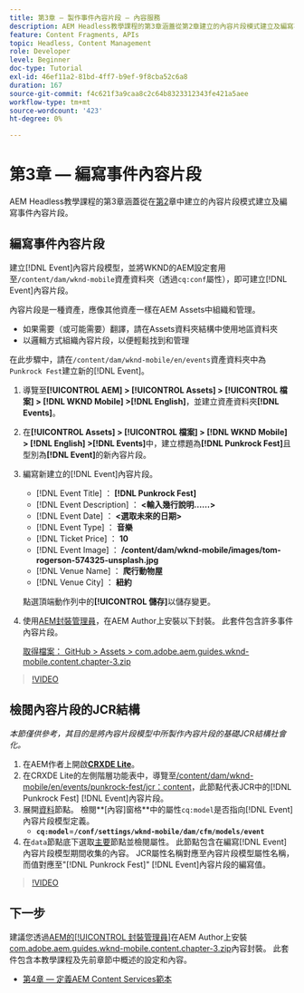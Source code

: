 ```yaml
---
title: 第3章 — 製作事件內容片段 — 內容服務
description: AEM Headless教學課程的第3章涵蓋從第2章建立的內容片段模式建立及編寫事件內容片段。
feature: Content Fragments, APIs
topic: Headless, Content Management
role: Developer
level: Beginner
doc-type: Tutorial
exl-id: 46ef11a2-81bd-4ff7-b9ef-9f8cba52c6a8
duration: 167
source-git-commit: f4c621f3a9caa8c2c64b8323312343fe421a5aee
workflow-type: tm+mt
source-wordcount: '423'
ht-degree: 0%

---
```


# 第3章 — 編寫事件內容片段

AEM Headless教學課程的第3章涵蓋從在[第2](./chapter-2.md)章中建立的內容片段模式建立及編寫事件內容片段。

## 編寫事件內容片段

建立[!DNL Event]內容片段模型，並將WKND的AEM設定套用至`/content/dam/wknd-mobile`資產資料夾（透過`cq:conf`屬性），即可建立[!DNL Event]內容片段。

內容片段是一種資產，應像其他資產一樣在AEM Assets中組織和管理。

* 如果需要（或可能需要）翻譯，請在Assets資料夾結構中使用地區資料夾
* 以邏輯方式組織內容片段，以便輕鬆找到和管理

在此步驟中，請在`/content/dam/wknd-mobile/en/events`資產資料夾中為`Punkrock Fest`建立新的[!DNL Event]。

1. 導覽至&#x200B;**[!UICONTROL AEM] > [!UICONTROL Assets] > [!UICONTROL 檔案] > [!DNL WKND Mobile] >[!DNL English]**，並建立資產資料夾&#x200B;**[!DNL Events]**。
1. 在&#x200B;**[!UICONTROL Assets] > [!UICONTROL 檔案] > [!DNL WKND Mobile] > [!DNL English] >[!DNL Events]**&#x200B;中，建立標題為&#x200B;**[!DNL Punkrock Fest]**&#x200B;且型別為&#x200B;**[!DNL Event]**&#x200B;的新內容片段。
1. 編寫新建立的[!DNL Event]內容片段。

   * [!DNL Event Title] ： **[!DNL Punkrock Fest]**
   * [!DNL Event Description] ： **&lt;輸入幾行說明……>**
   * [!DNL Event Date] ： **&lt;選取未來的日期>**
   * [!DNL Event Type] ： **音樂**
   * [!DNL Ticket Price] ： **10**
   * [!DNL Event Image] ： **/content/dam/wknd-mobile/images/tom-rogerson-574325-unsplash.jpg**
   * [!DNL Venue Name] ： **爬行動物屋**
   * [!DNL Venue City] ： **紐約**

   點選頂端動作列中的&#x200B;**[!UICONTROL 儲存]**&#x200B;以儲存變更。

1. 使用[AEM封裝管理員](http://localhost:4502/crx/packmgr/index.jsp)，在AEM Author上安裝以下封裝。 此套件包含許多事件內容片段。

   [取得檔案： GitHub > Assets > com.adobe.aem.guides.wknd-mobile.content.chapter-3.zip](https://github.com/adobe/aem-guides-wknd-mobile/releases/latest)

>[!VIDEO](https://video.tv.adobe.com/v/28338?quality=12&learn=on)

## 檢閱內容片段的JCR結構

*本節僅供參考，其目的是將內容片段模型中所製作內容片段的基礎JCR結構社會化。*

1. 在AEM作者上開啟&#x200B;**[CRXDE Lite](http://localhost:4502/crx/de/index.jsp)**。
1. 在CRXDE Lite的左側階層功能表中，導覽至[/content/dam/wknd-mobile/en/events/punkrock-fest/jcr：content](http://localhost:4502/crx/de/index.jsp#/content/dam/wknd-mobile/en/events/punkrock-fest/jcr:content)，此節點代表JCR中的[!DNL Punkrock Fest] [!DNL Event]內容片段。
1. 展開[資料](http://localhost:4502/crx/de/index.jsp#/content/dam/wknd-mobile/en/events/punkrock-fest/jcr:content/data/master)節點。
檢閱**[內容]窗格**&#x200B;中的屬性`cq:model`是否指向[!DNL Event]內容片段模型定義。
   * **`cq:model`**=**`/conf/settings/wknd-mobile/dam/cfm/models/event`**
1. 在`data`節點底下選取[主要](http://localhost:4502/crx/de/index.jsp#/content/dam/wknd-mobile/en/events/punkrock-fest/jcr:content/data/master)節點並檢閱屬性。 此節點包含在編寫[!DNL Event]內容片段模型期間收集的內容。 JCR屬性名稱對應至內容片段模型屬性名稱，而值對應至&quot;[!DNL Punkrock Fest]&quot; [!DNL Event]內容片段的編寫值。

>[!VIDEO](https://video.tv.adobe.com/v/28356?quality=12&learn=on)

## 下一步

建議您透過[AEM的[!UICONTROL 封裝管理員]](http://localhost:4502/crx/packmgr/index.jsp)在AEM Author上安裝[com.adobe.aem.guides.wknd-mobile.content.chapter-3.zip](https://github.com/adobe/aem-guides-wknd-mobile/releases/latest)內容封裝。 此套件包含本教學課程及先前章節中概述的設定和內容。

* [第4章 — 定義AEM Content Services範本](./chapter-4.md)

